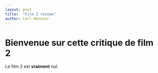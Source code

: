 ```yaml
---
layout: post
title:  "Film 2 review"
author: Carl Monnier
---
```


# Bienvenue sur cette critique de film 2

Le film 2 est **vraiment** nul.